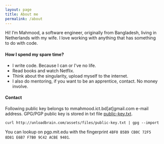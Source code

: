 ```yaml
---
layout: page
title: About me
permalink: /about
---
```


Hi! I’m Mahmood, a software engineer, originally from Bangladesh, living in Netherlands with my wife. I love working with anything that has something to do with code.

#### How I spend my spare time?
- I write code. Because I can or I've no life.
- Read books and watch Netflix.
- Think about the singularity, upload myself to the internet.
- I also do mentoring, if you want to be an apprentice, contact. No money involve.

#### Contact

Following public key belongs to mmahmood.ict.bd[at]gmail.com e-mail address. 
GPG/PGP public key is stored in txt file [public-key.txt](assets/files/public-key.txt).

```text
curl http://unloadbrain.com/assets/files/public-key.txt | gpg --import
```

You can lookup on pgp.mit.edu with the fingerprint ```4BF0 B5B9 CB0C 72F5 8D81 E6B7 F7B0 9C42 ACBE 9401```.